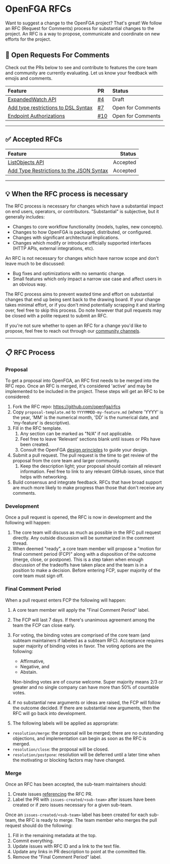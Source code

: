 # OpenFGA RFCs

Want to suggest a change to the OpenFGA project? That's great! We follow an RFC (Request for Comments) process for substantial changes to the project. An RFC is a way to propose, communicate and coordinate on new efforts for the project. 

## 👀 Open Requests For Comments

Check out the PRs below to see and contribute to features the core team and community are currently evaluating. Let us know your feedback with emojis and comments.

| Feature                                                                                                                                          | PR                                              | Status            |
|:-------------------------------------------------------------------------------------------------------------------------------------------------|:------------------------------------------------|:------------------|
| [ExpandedWatch API](https://github.com/openfga/rfcs/blob/expanded-watch-rfc/20220729-expandedWatch-api.md)                                       | [#4](https://github.com/openfga/rfcs/pull/4)    | Draft             |
| [Add type restrictions to DSL Syntax](https://github.com/openfga/rfcs/blob/type-restriction-dsl/20221012-add-type-restrictions-to-dsl-syntax.md) | [#7](https://github.com/openfga/rfcs/pull/7)    | Open for Comments |
| [Endpoint Authorizations](https://github.com/openfga/rfcs/blob/fe5eaeffc2230d162297296d4d3388fe4d065d44/20221103-endpoint-authz.md)              | [#10](https://github.com/openfga/rfcs/pull/10)  | Open for Comments |

---

## ✅ Accepted RFCs
| Feature                                                                                                                                |   Status |
|:---------------------------------------------------------------------------------------------------------------------------------------|---------:|
| [ListObjects API](https://github.com/openfga/rfcs/blob/main/20220714-listObjects-api.md)                                               | Accepted |
| [Add Type Restrictions to the JSON Syntax](https://github.com/openfga/rfcs/blob/main/20220831-add-type-restrictions-to-json-syntax.md) | Accepted |

---

## 💡 When the RFC process is necessary

The RFC process is necessary for changes which have a substantial impact on end users, operators, or contributors. "Substantial" is subjective, but it generally includes:

* Changes to core workflow functionality (models, tuples, new concepts).
* Changes to how OpenFGA is packaged, distributed, or configured.
* Changes with significant architectural implications.
* Changes which modify or introduce officially supported interfaces (HTTP APIs, external integrations, etc).

An RFC is not necessary for changes which have narrow scope and don't leave much to be discussed:

* Bug fixes and optimizations with no semantic change.
* Small features which only impact a narrow use case and affect users in an obvious way.

The RFC process aims to prevent wasted time and effort on substantial changes that end up being sent back to the drawing board. If your change takes minimal effort, or if you don't mind potentially scrapping it and starting over, feel free to skip this process. Do note however that pull requests may be closed with a polite request to submit an RFC.

If you're not sure whether to open an RFC for a change you'd like to propose, feel free to reach out through our [community channels](https://openfga.dev/community).

---

## 📋 RFC Process

### Proposal
To get a proposal into OpenFGA, an RFC first needs to be merged into the RFC repo. Once an RFC is merged, it's considered 'active' and may be implemented to be included in the project. These steps will get an RFC to be considered:

1. Fork the RFC repo: <https://github.com/openfga/rfcs>
1. Copy `proposal-template.md` to `YYYYMMDD-my-feature.md` (where 'YYYY' is the year, 'MM' is the numerical month, 'DD' is the numerical date, and 'my-feature' is descriptive).
1. Fill in the RFC template. 
    1. Any section can be marked as "N/A" if not applicable.
    1. Feel free to leave 'Relevant' sections blank until issues or PRs have been created.
    1. Consult the OpenFGA [design principles](https://github.com/openfga/rfcs/blob/main/DESIGN_PRINCIPLES.md) to guide your design.
1. Submit a pull request. The pull request is the time to get review of the proposal from the core team and larger community.
    1. Keep the description light; your proposal should contain all relevant information. Feel free to link to any relevant GitHub issues, since that helps with networking.
1. Build consensus and integrate feedback. RFCs that have broad support are much more likely to make progress than those that don't receive any comments.

### Development
Once a pull request is opened, the RFC is now in development and the following will happen:

1. The core team will discuss as much as possible in the RFC pull request directly. Any outside discussion will be summarized in the comment thread.
1. When deemed "ready", a core team member will propose a "motion for final comment period (FCP)" along with a disposition of the outcome (merge, close, or postpone). This is a step taken when enough discussion of the tradeoffs have taken place and the team is in a position to make a decision. Before entering FCP, super majority of the core team must sign off.

### Final Comment Period
When a pull request enters FCP the following will happen:
1. A core team member will apply the "Final Comment Period" label.
1. The FCP will last 7 days. If there's unanimous agreement among the team the FCP can close early.
1. For voting, the binding votes are comprised of the core team (and subteam maintainers if labeled as a subteam RFC). Acceptance requires super majority of binding votes in favor. The voting options are the following: 
    * Affirmative,
    * Negative, and 
    * Abstain. 
    
    Non-binding votes are of course welcome. Super majority means 2/3 or greater and no single company can have more than 50% of countable votes.
1. If no substantial new arguments or ideas are raised, the FCP will follow the outcome decided. If there are substantial new arguments, then the RFC will go back into development.
1. The following labels will be applied as appropriate:
 * `resolution/merge`: the proposal will be merged; there are no outstanding objections, and implementation can begin as soon as the RFC is merged.
 * `resolution/close`: the proposal will be closed.
 * `resolution/postpone`: resolution will be deferred until a later time when the motivating or blocking factors may have changed.

### Merge
Once an RFC has been accepted, the sub-team maintainers should:
1. Create issues [referencing](https://docs.github.com/en/github/writing-on-github/autolinked-references-and-urls#issues-and-pull-requests) the RFC PR.
1. Label the PR with `issues-created/<sub-team>` after issues have been created or if zero issues necessary for a given sub-team.

Once an `issues-created/<sub-team>` label has been created for each sub-team, the RFC is ready to merge. The team member who merges the pull request should do the following:

1. Fill in the remaining metadata at the top.
1. Commit everything.
1. Update issues with RFC ID and a link to the text file.
1. Update any links in PR description to point at the committed file.
1. Remove the "Final Comment Period" label.
